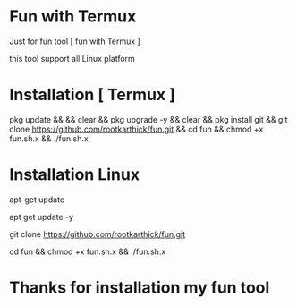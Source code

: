 # Fun with Termux
Just for fun tool 
[ fun with Termux ]  

this tool support all Linux platform 

#  Installation [ Termux ]

pkg update && && clear && pkg upgrade -y &&
clear && pkg install git && git clone https://github.com/rootkarthick/fun.git
&& cd fun && chmod +x fun.sh.x && ./fun.sh.x

# Installation Linux



apt-get update 

apt get update -y

git clone https://github.com/rootkarthick/fun.git

cd fun && chmod +x fun.sh.x && ./fun.sh.x


# Thanks for installation my fun tool
